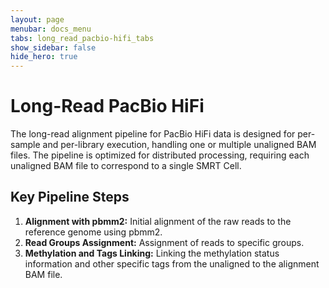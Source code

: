 ```yaml
---
layout: page
menubar: docs_menu
tabs: long_read_pacbio-hifi_tabs
show_sidebar: false
hide_hero: true
---
```


# Long-Read PacBio HiFi

The long-read alignment pipeline for PacBio HiFi data is designed for per-sample and per-library execution, handling one or multiple unaligned BAM files. The pipeline is optimized for distributed processing, requiring each unaligned BAM file to correspond to a single SMRT Cell.

## Key Pipeline Steps

1. **Alignment with pbmm2:** Initial alignment of the raw reads to the reference genome using pbmm2.
2. **Read Groups Assignment:** Assignment of reads to specific groups.
3. **Methylation and Tags Linking:** Linking the methylation status information and other specific tags from the unaligned to the alignment BAM file.
